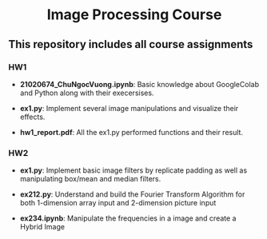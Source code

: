 <h1 align="center">Image Processing Course</h1>

## This repository includes all course assignments

### HW1

- **21020674_ChuNgocVuong.ipynb**: Basic knowledge about GoogleColab and Python along with their execersises.

- **ex1.py**: Implement several image manipulations and visualize their effects.

- **hw1_report.pdf**: All the ex1.py performed functions and their result.  

### HW2

- **ex1.py**: Implement basic image filters by replicate padding as well as manipulating box/mean and median filters.

- **ex212.py**: Understand and build the Fourier Transform Algorithm for both 1-dimension array input and 2-dimension picture input

- **ex234.ipynb**: Manipulate the frequencies in a image and create a Hybrid Image
